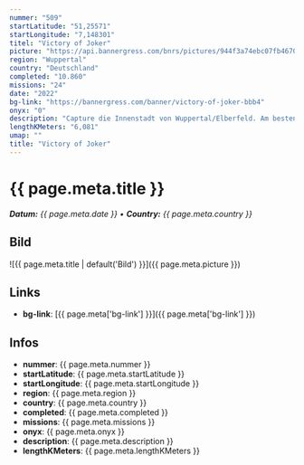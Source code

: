```yaml
---
nummer: "509"
startLatitude: "51,25571"
startLongitude: "7,148301"
titel: "Victory of Joker"
picture: "https://api.bannergress.com/bnrs/pictures/944f3a74ebc07fb46703491c0a54556a"
region: "Wuppertal"
country: "Deutschland"
completed: "10.860"
missions: "24"
date: "2022"
bg-link: "https://bannergress.com/banner/victory-of-joker-bbb4"
onyx: "0"
description: "Capture die Innenstadt von Wuppertal/Elberfeld. Am besten bringst du viele burster mit und ein wenig zeit. Die Mission wird dich durch Elberfeld zum Luisenviertel führen. viel Spaß -D"
lengthKMeters: "6,081"
umap: ""
title: "Victory of Joker"
---
```


# {{ page.meta.title }}
_**Datum:** {{ page.meta.date }} • **Country:** {{ page.meta.country }}_

## Bild
![{{ page.meta.title | default('Bild') }}]({{ page.meta.picture }})

## Links
- **bg-link**: [{{ page.meta['bg-link'] }}]({{ page.meta['bg-link'] }})

## Infos
- **nummer**: {{ page.meta.nummer }}
- **startLatitude**: {{ page.meta.startLatitude }}
- **startLongitude**: {{ page.meta.startLongitude }}
- **region**: {{ page.meta.region }}
- **country**: {{ page.meta.country }}
- **completed**: {{ page.meta.completed }}
- **missions**: {{ page.meta.missions }}
- **onyx**: {{ page.meta.onyx }}
- **description**: {{ page.meta.description }}
- **lengthKMeters**: {{ page.meta.lengthKMeters }}

